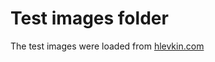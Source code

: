 # Test images folder
The test images were loaded from [hlevkin.com](https://www.hlevkin.com/06testimages.htm)
